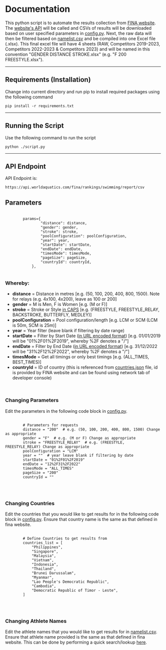 # **Documentation**

This python script is to automate the results collection from <a href="fina.org">FINA website</a>. The [website's API](#api-endpoint) will be called and
CSVs of results will be downloaded based on user specified parameters in [config.py](config.py). Next, the raw data will then be filtered based on [namelist.csv](namelist.csv) and be compiled into one Excel file (.xlsx). This final excel file will have 4 sheets (RAW, Competitors 2019-2023, Competitors 2022-2023 & Competitors 2023) and will be named in this convention "GENDER DISTANCE STROKE.xlsx" (e.g. "F 200 FREESTYLE.xlsx").

<hr>

## **Requirements (Installation)**

Change into current directory and run pip to install required packages using the following command

<pre><code>pip install -r requirements.txt</code></pre>
<hr>

## **Running the Script**

Use the following command to run the script

<pre><code>python ./script.py</code></pre>
<hr>

## **API Endpoint**

API Endpoint is:

<pre><code>https://api.worldaquatics.com/fina/rankings/swimming/report/csv</code></pre>

## **Parameters**

<pre>
    <code>
        params={
                "distance": distance,
                "gender": gender,
                "stroke": stroke,
                "poolConfiguration": poolConfiguration,
                "year": year,
                "startDate": startDate,
                "endDate": endDate,
                "timesMode": timesMode,
                "pageSize": pageSize,
                "countryId": countryId,
            },
    </code>
</pre>

### **Whereby:**

- **distance** = Distance in metres [e.g. (50, 100, 200, 400, 800, 1500). Note for relays (e.g. 4x100, 4x200), leave as 100 or 200]
- **gender** = M is Men, F is Women [e.g. (M or F)]
- **stroke** = Stroke or Style <u>in CAPS</u> [e.g. (FREESTYLE, FREESTYLE_RELAY, BACKSTROKE, BUTTERFLY, MEDLEY)]
- **poolConfiguration** = Pool configuration/length [e.g. LCM or SCM (LCM is 50m, SCM is 25m)]
- **year** = Year filter (leave blank if filtering by date range)
- **startDate** = Filter by Start Date (<u>in URL encoded format</u>) [e.g. 01/01/2019 will be "01%2F01%2F2019", whereby %2F denotes a "/"]
- **endDate** = Filter by End Date (<u>in URL encoded format</u>) [e.g. 31/12/2022 will be "31%2F12%2F2022", whereby %2F denotes a "/"]
- **timesMode** = Get all timings or only best timings [e.g. (ALL_TIMES, BEST_TIMES)]
- **countryId** = ID of country (this is referenced from [countries.json](countries.json) file, id is provided by FINA website and can be found using network tab of developer console)

<br/>

### **Changing Parameters**

Edit the parameters in the following code block in [config.py](config.py).

<pre>
    <code>
        # Parameters for requests
        distance = "200"  # e.g. (50, 100, 200, 400, 800, 1500) Change as appropriate
        gender = "F"  # e.g. (M or F) Change as appropriate
        stroke = "FREESTYLE_RELAY"  # e.g. (FREESTYLE, FREESTYLE_RELAY) Change as appropriate
        poolConfiguration = "LCM"
        year = ""  # year leave blank if filtering by date
        startDate = "01%2F01%2F2019"
        endDate = "12%2F31%2F2022"
        timesMode = "ALL_TIMES"
        pageSize = "200"
        countryId = ""
    </code>
</pre>

<br/>

### **Changing Countries**

Edit the countries that you would like to get results for in the following code block in [config.py](config.py). Ensure that country name is the same as that defined in fina website.

<pre>
    <code>
        # Define Countries to get results from
        countries_list = [
            "Philippines",
            "Singapore",
            "Malaysia",
            "Vietnam",
            "Indonesia",
            "Thailand",
            "Brunei Darussalam",
            "Myanmar",
            "Lao People's Democratic Republic",
            "Cambodia",
            "Democratic Republic of Timor - Leste",
        ]
    </code>
</pre>

<br/>

### **Changing Athlete Names**

Edit the athlete names that you would like to get results for in [namelist.csv](namelist.csv). Ensure that athlete name provided is the same as that defined in fina website. This can be done by performing a quick search/lookup [here](https://www.worldaquatics.com/athletes).
